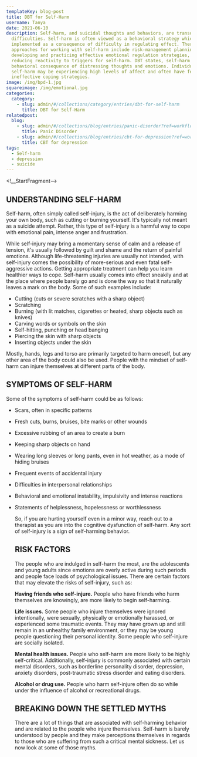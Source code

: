 ```yaml
---
templateKey: blog-post
title: DBT for Self-Harm
username: Tanya
date: 2021-06-10
description: Self-harm, and suicidal thoughts and behaviors, are transdiagnostic
  difficulties. Self-harm is often viewed as a behavioral strategy which is
  implemented as a consequence of difficulty in regulating effect. Therapeutic
  approaches for working with self-harm include risk-management planning,
  developing and practicing effective emotional regulation strategies, and
  reducing reactivity to triggers for self-harm. DBT states, self-harm is the
  behavioral consequence of distressing thoughts and emotions. Individuals who
  self-harm may be experiencing high levels of affect and often have few or
  ineffective coping strategies.
image: /img/bpd-1.jpg
squareimage: /img/emotional.jpg
categories:
  category:
    - slug: admin/#/collections/category/entries/dbt-for-self-harm
      title: DBT for Self-Harm
relatedpost:
  blog:
    - slug: admin/#/collections/blog/entries/panic-disorder?ref=workflow
      title: Panic Disorder
    - slug: admin/#/collections/blog/entries/cbt-for-depression?ref=workflow
      title: CBT for depression
tags:
  - Self-harm
  - depression
  - suicide
---
```

<!__StartFragment-->

## **UNDERSTANDING SELF-HARM**

 Self-harm, often simply called self-injury, is the act of deliberately harming your own body, such as cutting or burning yourself. It's typically not meant as a suicide attempt. Rather, this type of self-injury is a harmful way to cope with emotional pain, intense anger and frustration.

While self-injury may bring a momentary sense of calm and a release of tension, it's usually followed by guilt and shame and the return of painful emotions. Although life-threatening injuries are usually not intended, with self-injury comes the possibility of more-serious and even fatal self-aggressive actions. Getting appropriate treatment can help you learn healthier ways to cope. Self-harm usually comes into effect sneakily and at the place where people barely go and is done the way so that it naturally leaves a mark on the body. Some of such examples include:

* Cutting (cuts or severe scratches with a sharp object)
* Scratching
* Burning (with lit matches, cigarettes or heated, sharp objects such as knives)
* Carving words or symbols on the skin
* Self-hitting, punching or head banging
* Piercing the skin with sharp objects
* Inserting objects under the skin

Mostly, hands, legs and torso are primarily targeted to harm oneself, but any other area of the body could also be used. People with the mindset of self-harm can injure themselves at different parts of the body.

## **SYMPTOMS OF SELF-HARM**

Some of the symptoms of self-harm could be as follows:

* Scars, often in specific patterns
* Fresh cuts, burns, bruises, bite marks or other wounds
* Excessive rubbing of an area to create a burn
* Keeping sharp objects on hand
* Wearing long sleeves or long pants, even in hot weather, as a mode of hiding bruises
* Frequent events of accidental injury
* Difficulties in interpersonal relationships
* Behavioral and emotional instability, impulsivity and intense reactions
* Statements of helplessness, hopelessness or worthlessness

  So, if you are hurting yourself even in a minor way, reach out to a therapist as you are into the cognitive dysfunction of self-harm. Any sort of self-injury is a sign of self-harming behavior. 

  ## **RISK FACTORS**

  The people who are indulged in self-harm the most, are the adolescents and young adults since emotions are overly active during such periods and people face loads of psychological issues. There are certain factors that may elevate the risks of self-injury, such as:

  **Having friends who self-injure.** People who have friends who harm themselves are knowingly, are more likely to begin self-harming.

  **Life issues.** Some people who injure themselves were ignored intentionally, were sexually, physically or emotionally harassed, or experienced some traumatic events. They may have grown up and still remain in an unhealthy family environment, or they may be young people questioning their personal identity. Some people who self-injure are socially isolated.

  **Mental health issues.** People who self-harm are more likely to be highly self-critical. Additionally, self-injury is commonly associated with certain mental disorders, such as borderline personality disorder, depression, anxiety disorders, post-traumatic stress disorder and eating disorders.

  **Alcohol or drug use.** People who harm self-injure often do so while under the influence of alcohol or recreational drugs.

  ## BREAKING DOWN THE SETTLED MYTHS

  There are a lot of things that are associated with self-harming behavior and are related to the people who injure themselves. Self-harm is barely understood by people and they make perceptions themselves in regards to those who are suffering from such a critical mental sickness. Let us now look at some of those myths.





<!--EndFragment-->

<!--EndFragment-->

<!--EndFragment-->